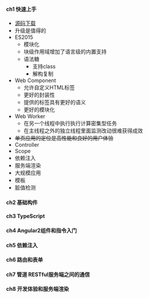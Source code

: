 #### **ch1 快速上手**
* [源码下载](https://github.com/mgechev/switching-to-angular2)
* 升级是值得的
* ES2015
	* 模块化
    * 块级作用域增加了语言级的内置支持
    * 语法糖
    	* 支持class
        * 解构复制
* Web Component
	* 允许自定义HTML标签
    * 更好的封装性
    * 提供的标签具有更好的语义
    * 更好的模块化
* Web Worker
	* 在另一个线程中执行执行计算密集型任务
    * 在主线程之外的独立线程里面监测改动很难获得成效
* <del>单页应用的定位是高性能和良好的用户体验</del>
* Controller
* Scope
* 依赖注入
* 服务端渲染
* 大规模应用
* 模板
* 脏值检测

#### **ch2 基础构件**
#### **ch3 TypeScript**
#### **ch4 Angular2组件和指令入门**
#### **ch5 依赖注入**
#### **ch6 路由和表单**
#### **ch7 管道 RESTful服务端之间的通信**
#### **ch8 开发体验和服务端渲染**
